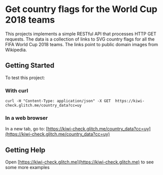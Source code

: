# Get country flags for the World Cup 2018 teams 
This projects implements a simple RESTful API that processes HTTP GET requests. 
The data is a collection of links to SVG country flags for all the FIFA World Cup 2018 teams. The links point to public domain images from Wikipedia.


## Getting Started
To test this project: 

### With curl
```
curl -H "Content-Type: application/json" -X GET  https://kiwi-check.glitch.me/country_data?cc=uy
```

### In a web browser
In a new tab, go to: [https://kiwi-check.glitch.me/country_data?cc=uy](https://kiwi-check.glitch.me/country_data?cc=uy)

## Getting Help
Open [https://kiwi-check.glitch.me](https://kiwi-check.glitch.me) to see some more examples
